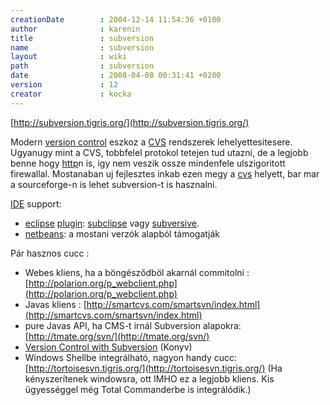 ```yaml
---
creationDate        : 2004-12-14 11:54:36 +0100 
author              : karenin 
title               : subversion 
name                : subversion 
layout              : wiki 
path                : subversion 
date                : 2008-04-08 00:31:41 +0200 
version             : 12 
creator             : kocka 
---
```

[http://subversion.tigris.org/](http://subversion.tigris.org/)

Modern [version control](version%20control.html) eszkoz a [CVS](CVS.html) rendszerek lehelyettesitesere. Ugyanugy mint a CVS, tobbfelel protokol tetejen tud utazni, de a legjobb benne hogy [http](HTTP.html)n is, igy nem veszik ossze mindenfele ulszigoritott firewallal. Mostanaban uj fejlesztes inkab ezen megy a [cvs](CVS.html) helyett, bar mar a sourceforge-n is lehet subversion-t is hasznalni.

[IDE](IDE.html) support:

*   [eclipse](Eclipse.html) [plugin](plugin.html): [subclipse](subclipse.html) vagy [subversive](Missing.html).
*   [netbeans](Netbeans.html): a mostani verzók alapból támogatják

Pár hasznos cucc :

*   Webes kliens, ha a böngésződböl akarnál commitolni : [http://polarion.org/p_webclient.php](http://polarion.org/p_webclient.php) 
*   Javas kliens : [http://smartcvs.com/smartsvn/index.html](http://smartcvs.com/smartsvn/index.html)
*   pure Javas API, ha CMS-t irnál Subversion alapokra: [http://tmate.org/svn/](http://tmate.org/svn/) 
*   [Version Control with Subversion](http://svnbook.red-bean.com/) (Konyv)
*   Windows Shellbe integrálható, nagyon handy cucc: [http://tortoisesvn.tigris.org/](http://tortoisesvn.tigris.org/) (Ha kényszerítenek windowsra, ott IMHO ez a legjobb kliens. Kis ügyességgel még Total Commanderbe is integrálódik.)
